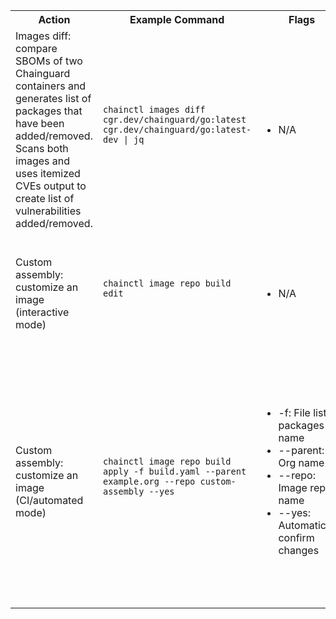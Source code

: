 <table>
    <!-- Header -->
    <tr>
        <th>Action</th>
        <th>Example Command</th>
        <th>Flags</th>
        <th>Notes</th>
        <th>Use Cases </th>
    </tr>
    <!-- Start entry in the cheatsheet -->
    <tr>
        <td> <!-- Description -->
        Images diff: compare SBOMs of two Chainguard containers and generates list of packages that have been added/removed. Scans both images and uses itemized CVEs output to create list of vulnerabilities added/removed. 
        </td>
        <td> <!-- Copy paste command -->
            <pre><code class="language-bash">chainctl images diff cgr.dev/chainguard/go:latest cgr.dev/chainguard/go:latest-dev | jq
            </code></pre>
        </td>
        <td> <!-- Flags -->
            <ul>
                <li>N/A</li>
            </ul>
        </td>
        <td> <!-- Notes -->
            <ul>
                <li>Compared in order images are listed</li>
            </ul>
        </td>
        <td> <!-- Use Cases -->
            <ul>
                <li>Compare release version of images</li>
                <li>Trigger rebuilds only on significant changes to a base image</li>
            </ul>
        </td>
    </tr>
    <!-- End entry in the cheatsheet -->
    <!-- Start entry in the cheatsheet -->
    <tr>
        <td> <!-- Description -->
        Custom assembly: customize an image (interactive mode)
        </td>
        <td> <!-- Copy paste command -->
            <pre><code class="language-bash">chainctl image repo build edit
            </code></pre>
        </td>
        <td> <!-- Flags -->
            <ul>
                <li>N/A</li>
            </ul>
        </td>
        <td> <!-- Notes -->
            <ul>
                <li>Starts interactive prompt</li>
            </ul>
        </td>
        <td> <!-- Use Cases -->
            <ul>
                <li>Leverage custom assembly to modify your images by adding/removing Chainguard packages</li>
            </ul>
        </td>
    </tr>
    <!-- End entry in the cheatsheet -->
    <!-- Start entry in the cheatsheet -->
    <tr>
        <td> <!-- Description -->
        Custom assembly: customize an image (CI/automated mode)
        </td>
        <td> <!-- Copy paste command -->
            <pre><code class="language-bash">chainctl image repo build apply -f build.yaml --parent example.org --repo custom-assembly --yes
            </code></pre>
        </td>
        <td> <!-- Flags -->
            <ul>
                <li>-f: File listing packages name</li>
                <li>--parent: Org name</li>
                <li>--repo: Image repo name</li>
                <li>--yes: Automatically confirm changes</li>
            </ul>
        </td>
        <td> <!-- Notes -->
            <ul>
                <li>Requires a build.yaml file listing desired packages, for example:
                    <pre><code class="language-bash">
                    contents:
                    packages:
                    - bash
                    - curl
                    - mysql
                    </code></pre>
                </li>
            </ul>
        </td>
        <td> <!-- Use Cases -->
            <ul>
                <li>Leverage custom assembly to modify your images by adding/removing Chainguard packages automatically</li>
            </ul>
        </td>
    </tr>
    <!-- End entry in the cheatsheet -->
</table>